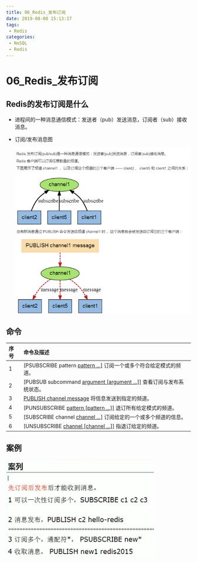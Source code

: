 ```yaml
---
title: 06_Redis_发布订阅
date: 2019-08-08 15:13:17
tags: 
 - Redis
categories:
 - NoSQL
 - Redis
---
```


# 06_Redis_发布订阅

## Redis的发布订阅是什么

- 进程间的一种消息通信模式：发送者（pub）发送消息，订阅者（sub）接收消息。

- 订阅/发布消息图

  ![06_redis发布订阅-1](https://raw.githubusercontent.com/tomxwd/ImageHosting/master/blog/redis/06_redis%E5%8F%91%E5%B8%83%E8%AE%A2%E9%98%85-1.png)

## 命令

| 序号 | 命令及描述                                                   |
| :--- | :----------------------------------------------------------- |
| 1    | [PSUBSCRIBE pattern [pattern ...\]](https://www.runoob.com/redis/pub-sub-psubscribe.html)  订阅一个或多个符合给定模式的频道。 |
| 2    | [PUBSUB subcommand [argument [argument ...\]]](https://www.runoob.com/redis/pub-sub-pubsub.html)  查看订阅与发布系统状态。 |
| 3    | [PUBLISH channel message](https://www.runoob.com/redis/pub-sub-publish.html)  将信息发送到指定的频道。 |
| 4    | [PUNSUBSCRIBE [pattern [pattern ...\]]](https://www.runoob.com/redis/pub-sub-punsubscribe.html)  退订所有给定模式的频道。 |
| 5    | [SUBSCRIBE channel [channel ...\]](https://www.runoob.com/redis/pub-sub-subscribe.html)  订阅给定的一个或多个频道的信息。 |
| 6    | [UNSUBSCRIBE [channel [channel ...\]]](https://www.runoob.com/redis/pub-sub-unsubscribe.html)  指退订给定的频道。 |

## 案例

![06_redis发布订阅-2](https://raw.githubusercontent.com/tomxwd/ImageHosting/master/blog/redis/06_redis%E5%8F%91%E5%B8%83%E8%AE%A2%E9%98%85-2.png)